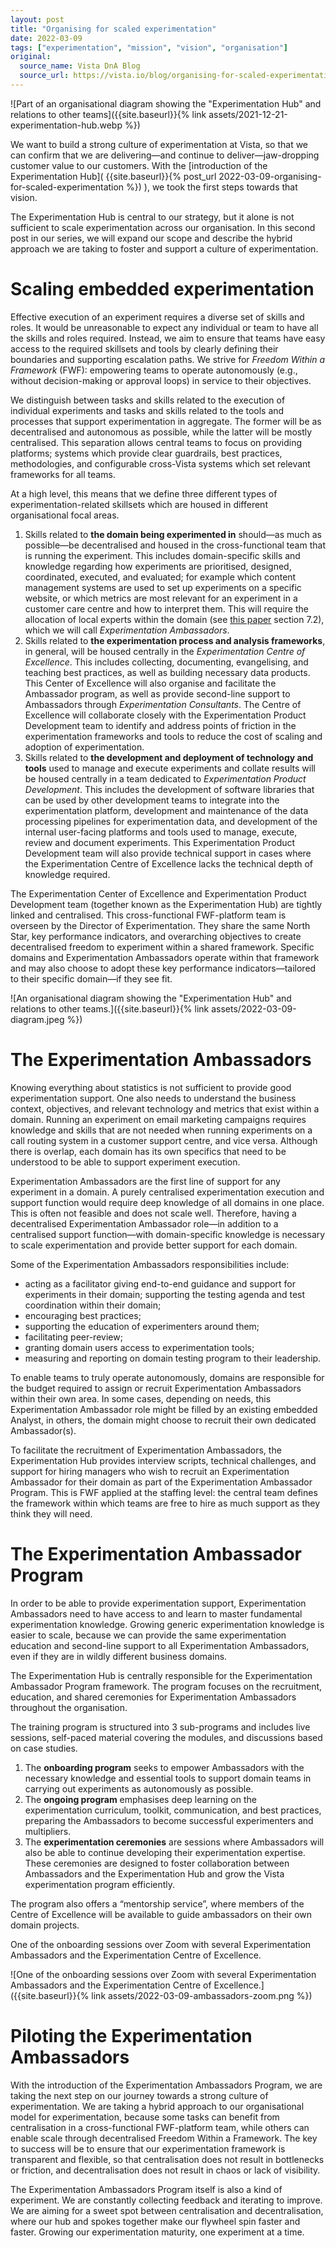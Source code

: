 ```yaml
---
layout: post
title: "Organising for scaled experimentation"
date: 2022-03-09
tags: ["experimentation", "mission", "vision", "organisation"]
original:
  source_name: Vista DnA Blog
  source_url: https://vista.io/blog/organising-for-scaled-experimentation
---
```


![Part of an organisational diagram showing the "Experimentation Hub" and relations to other teams]({{site.baseurl}}{% link assets/2021-12-21-experimentation-hub.webp %})

We want to build a strong culture of experimentation at Vista, so that we can confirm that we are delivering—and continue to deliver—jaw-dropping customer value to our customers. With the [introduction of the Experimentation Hub]( {{site.baseurl}}{% post_url 2022-03-09-organising-for-scaled-experimentation %}) ), we took the first steps towards that vision.

The Experimentation Hub is central to our strategy, but it alone is not sufficient to scale experimentation across our organisation. In this second post in our series, we will expand our scope and describe the hybrid approach we are taking to foster and support a culture of experimentation.

# Scaling embedded experimentation

Effective execution of an experiment requires a diverse set of skills and roles. It would be unreasonable to expect any individual or team to have all the skills and roles required. Instead, we aim to ensure that teams have easy access to the required skillsets and tools by clearly defining their boundaries and supporting escalation paths. We strive for *Freedom Within a Framework* (FWF): empowering teams to operate autonomously (e.g., without decision-making or approval loops) in service to their objectives.

We distinguish between tasks and skills related to the execution of individual experiments and tasks and skills related to the tools and processes that support experimentation in aggregate. The former will be as decentralised and autonomous as possible, while the latter will be mostly centralised. This separation allows central teams to focus on providing platforms; systems which provide clear guardrails, best practices, methodologies, and configurable cross-Vista systems which set relevant frameworks for all teams.

At a high level, this means that we define three different types of experimentation-related skillsets which are housed in different organisational focal areas.

1. Skills related to **the domain being experimented in** should—as much as possible—be decentralised and housed in the cross-functional team that is running the experiment. This includes domain-specific skills and knowledge regarding how experiments are prioritised, designed, coordinated, executed, and evaluated; for example which content management systems are used to set up experiments on a specific website, or which metrics are most relevant for an experiment in a customer care centre and how to interpret them. This will require the allocation of local experts within the domain (see [this paper](https://exp-platform.com/Documents/2019-FirstPracticalOnlineControlledExperimentsSummit_SIGKDDExplorations.pdf) section 7.2), which we will call *Experimentation Ambassadors*.
2. Skills related to **the experimentation process and analysis frameworks**, in general, will be housed centrally in the *Experimentation Centre of Excellence*. This includes collecting, documenting, evangelising, and teaching best practices, as well as building necessary data products. This Center of Excellence will also organise and facilitate the Ambassador program, as well as provide second-line support to Ambassadors through *Experimentation Consultants*. The Centre of Excellence will collaborate closely with the Experimentation Product Development team to identify and address points of friction in the experimentation frameworks and tools to reduce the cost of scaling and adoption of experimentation.
3. Skills related to **the development and deployment of technology and tools** used to manage and execute experiments and collate results will be housed centrally in a team dedicated to *Experimentation Product Development*. This includes the development of software libraries that can be used by other development teams to integrate into the experimentation platform, development and maintenance of the data processing pipelines for experimentation data, and development of the internal user-facing platforms and tools used to manage, execute, review and document experiments. This Experimentation Product Development team will also provide technical support in cases where the Experimentation Centre of Excellence lacks the technical depth of knowledge required.

The Experimentation Center of Excellence and Experimentation Product Development team (together known as the Experimentation Hub) are tightly linked and centralised. This cross-functional FWF-platform team is overseen by the Director of Experimentation. They share the same North Star, key performance indicators, and overarching objectives to create decentralised freedom to experiment within a shared framework. Specific domains and Experimentation Ambassadors operate within that framework and may also choose to adopt these key performance indicators—tailored to their specific domain—if they see fit.

![An organisational diagram showing the "Experimentation Hub" and relations to other teams.]({{site.baseurl}}{% link assets/2022-03-09-diagram.jpeg %})

# The Experimentation Ambassadors

Knowing everything about statistics is not sufficient to provide good experimentation support. One also needs to understand the business context, objectives, and relevant technology and metrics that exist within a domain. Running an experiment on email marketing campaigns requires knowledge and skills that are not needed when running experiments on a call routing system in a customer support centre, and vice versa. Although there is overlap, each domain has its own specifics that need to be understood to be able to support experiment execution.

Experimentation Ambassadors are the first line of support for any experiment in a domain. A purely centralised experimentation execution and support function would require deep knowledge of all domains in one place. This is often not feasible and does not scale well. Therefore, having a decentralised Experimentation Ambassador role—in addition to a centralised support function—with domain-specific knowledge is necessary to scale experimentation and provide better support for each domain.

Some of the Experimentation Ambassadors responsibilities include:

- acting as a facilitator giving end-to-end guidance and support for experiments in their domain;
supporting the testing agenda and test coordination within their domain;
- encouraging best practices;
- supporting the education of experimenters around them;
- facilitating peer-review;
- granting domain users access to experimentation tools;
- measuring and reporting on domain testing program to their leadership.

To enable teams to truly operate autonomously, domains are responsible for the budget required to assign or recruit Experimentation Ambassadors within their own area. In some cases, depending on needs, this Experimentation Ambassador role might be filled by an existing embedded Analyst, in others, the domain might choose to recruit their own dedicated Ambassador(s).

To facilitate the recruitment of Experimentation Ambassadors, the Experimentation Hub provides interview scripts, technical challenges, and support for hiring managers who wish to recruit an Experimentation Ambassador for their domain as part of the Experimentation Ambassador Program. This is FWF applied at the staffing level: the central team defines the framework within which teams are free to hire as much support as they think they will need.

# The Experimentation Ambassador Program

In order to be able to provide experimentation support, Experimentation Ambassadors need to have access to and learn to master fundamental experimentation knowledge. Growing generic experimentation knowledge is easier to scale, because we can provide the same experimentation education and second-line support to all Experimentation Ambassadors, even if they are in wildly different business domains.

The Experimentation Hub is centrally responsible for the Experimentation Ambassador Program framework. The program focuses on the recruitment, education, and shared ceremonies for Experimentation Ambassadors throughout the organisation.

The training program is structured into 3 sub-programs and includes live sessions, self-paced material covering the modules, and discussions based on case studies. 

1. The **onboarding program** seeks to empower Ambassadors with the necessary knowledge and essential tools to support domain teams in carrying out experiments as autonomously as possible.
2. The **ongoing program** emphasises deep learning on the experimentation curriculum, toolkit, communication, and best practices, preparing the Ambassadors to become successful experimenters and multipliers.
3. The **experimentation ceremonies** are sessions where Ambassadors will also be able to continue developing their experimentation expertise.  These ceremonies are designed to foster collaboration between Ambassadors and the Experimentation Hub and grow the Vista experimentation program efficiently.

The program also offers a “mentorship service”, where members of the Centre of Excellence will be available to guide ambassadors on their own domain projects.

One of the onboarding sessions over Zoom with several Experimentation Ambassadors and the Experimentation Centre of Excellence.

![One of the onboarding sessions over Zoom with several Experimentation Ambassadors and the Experimentation Centre of Excellence.]({{site.baseurl}}{% link assets/2022-03-09-ambassadors-zoom.png %})

# Piloting the Experimentation Ambassadors

With the introduction of the Experimentation Ambassadors Program, we are taking the next step on our journey towards a strong culture of experimentation. We are taking a hybrid approach to our organisational model for experimentation, because some tasks can benefit from centralisation in a cross-functional FWF-platform team, while others can enable scale through decentralised Freedom Within a Framework. The key to success will be to ensure that our experimentation framework is transparent and flexible, so that centralisation does not result in bottlenecks or friction, and decentralisation does not result in chaos or lack of visibility.

The Experimentation Ambassadors Program itself is also a kind of experiment. We are constantly collecting feedback and iterating to improve. We are aiming for a sweet spot between centralisation and decentralisation, where our hub and spokes together make our flywheel spin faster and faster. Growing our experimentation maturity, one experiment at a time.

